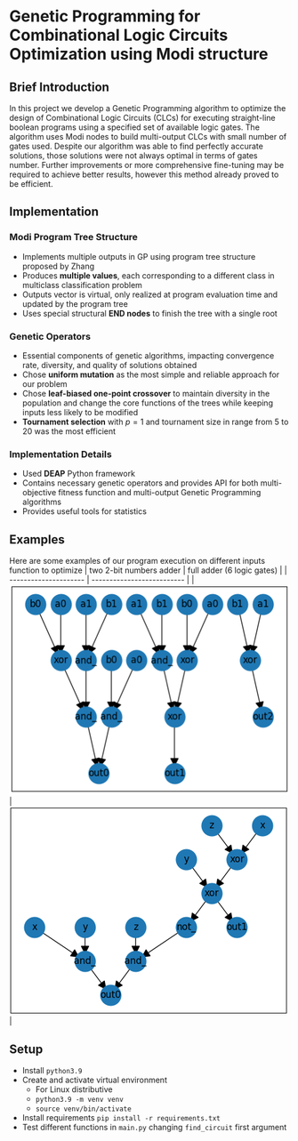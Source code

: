 # Genetic Programming for Combinational Logic Circuits Optimization using Modi structure

## Brief Introduction

In this project we develop a Genetic Programming algorithm to optimize the design of Combinational Logic Circuits (CLCs) for executing straight-line boolean programs using a specified set of available logic gates. The algorithm uses Modi nodes to build multi-output CLCs with small number of gates used. Despite our algorithm was able to find perfectly accurate solutions, those solutions were not always optimal in terms of gates number. Further improvements or more comprehensive fine-tuning may be required to achieve better results, however this method already proved to be efficient.

## Implementation

### Modi Program Tree Structure

- Implements multiple outputs in GP using program tree structure proposed by Zhang
- Produces **multiple values**, each corresponding to a different class in multiclass classification problem
- Outputs vector is virtual, only realized at program evaluation time and updated by the program tree
- Uses special structural **END nodes** to finish the tree with a single root

### Genetic Operators

- Essential components of genetic algorithms, impacting convergence rate, diversity, and quality of solutions obtained
- Chose **uniform mutation** as the most simple and reliable approach for our problem
- Chose **leaf-biased one-point crossover** to maintain diversity in the population and change the core functions of the trees while keeping inputs less likely to be modified
- **Tournament selection** with $p=1$ and tournament size in range from 5 to 20 was the most efficient

### Implementation Details

- Used **DEAP** Python framework
- Contains necessary genetic operators and provides API for both multi-objective fitness function and multi-output Genetic Programming algorithms
- Provides useful tools for statistics

## Examples

Here are some examples of our program execution on different inputs function to optimize
| two 2-bit numbers adder | full adder (6 logic gates) |
| --------------------- | -------------------------- |
| ![two 2-bit numbers adder](/pictures/2_2bit_numbers.png) | ![full adder (6 logic gates)](/pictures/full_adder.png)|

## Setup

- Install `python3.9`
- Create and activate virtual environment  
  - For Linux distributive
  - `python3.9 -m venv venv`
  - `source venv/bin/activate`
- Install requirements `pip install -r requirements.txt`
- Test different functions in `main.py` changing `find_circuit` first argument
